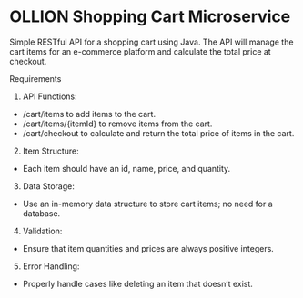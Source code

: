 # OLLION Shopping Cart Microservice

Simple RESTful API for a shopping cart using Java. The API will
manage the cart items for an e-commerce platform and calculate the total price at
checkout.

Requirements
1. API Functions:
- /cart/items to add items to the cart.
- /cart/items/{itemId} to remove items from the cart.
- /cart/checkout to calculate and return the total price of items in the
  cart.
2. Item Structure:
- Each item should have an id, name, price, and quantity.
3. Data Storage:
- Use an in-memory data structure to store cart items; no need for a
  database.
4. Validation:
- Ensure that item quantities and prices are always positive integers.
5. Error Handling:
- Properly handle cases like deleting an item that doesn’t exist.

